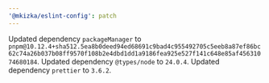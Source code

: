 ```yaml
---
'@mkizka/eslint-config': patch
---
```


Updated dependency `packageManager` to `pnpm@10.12.4+sha512.5ea8b0deed94ed68691c9bad4c955492705c5eeb8a87ef86bc62c74a26b037b08ff9570f108b2e4dbd1dd1a9186fea925e527f141c648e85af45631074680184`.
Updated dependency `@types/node` to `24.0.4`.
Updated dependency `prettier` to `3.6.2`.
